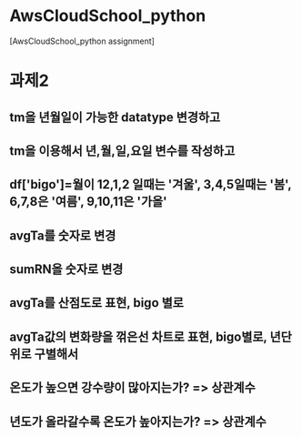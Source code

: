 # AwsCloudSchool_python
[AwsCloudSchool_python assignment]
# 과제2

## tm을 년월일이 가능한 datatype 변경하고

## tm을 이용해서 년,월,일,요일 변수를 작성하고

## df['bigo']=월이 12,1,2 일때는 '겨울', 3,4,5일때는 '봄', 6,7,8은 '여름', 9,10,11은 '가을'

## avgTa를 숫자로 변경

## sumRN을 숫자로 변경

## avgTa를 산점도로 표현, bigo 별로

## avgTa값의 변화량을 꺾은선 차트로 표현, bigo별로, 년단위로 구별해서

## 온도가 높으면 강수량이 많아지는가? => 상관계수

## 년도가 올라갈수록 온도가 높아지는가? => 상관계수
